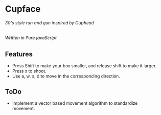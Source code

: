 # Cupface
###### 30's style run and gun inspired by Cuphead
###### Written in Pure javaScript

## Features

* Press Shift to make your box smaller, and release shift to make it larger.
* Press x to shoot.
* Use a, w, s, d to move in the corresponding direction.

## ToDo

* Implement a vector based movement algorithm to standardize movement.
